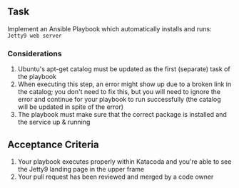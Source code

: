 ## Task

Implement an Ansible Playbook  which automatically installs and runs: `Jetty9 web server`  

### Considerations

1. Ubuntu's apt-get catalog must be updated as the first (separate) task of the playbook
2. When executing this step, an error might show up due to a broken link in the catalog;
   you don't need to fix this, but you will need to ignore the error and continue for your playbook
   to run successfully (the catalog will be updated in spite of the error)
3. The playbook must make sure that the correct package is installed and the service up & running

## Acceptance Criteria

1. Your playbook executes properly within Katacoda and you're able to see the Jetty9 landing page
   in the upper frame
2. Your pull request has been reviewed and merged by a code owner
